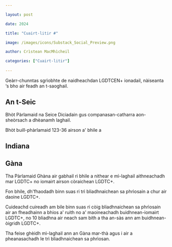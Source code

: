 ```yaml
---

layout: post

date: 2024

title: "Cuairt-litir #"

image: /images/icons/Substack_Social_Preview.png

author: Crìstean MacMhìcheil

categories: ["Cuairt-litir"]
  
---
```


Geàrr-chunntas sgrìobhte de naidheachdan LGDTCEN+ ionadail, nàiseanta ‘s bho air feadh an t-saoghail.

## An t-Seic

Bhòt Pàrlamaid na Seice Diciadain gus companasan-catharra aon-sheòrsach a dhèanamh laghail.

Bhòt buill-phàrlamaid 123-36 airson a' bhile a 

## Indiana

## Gàna

Tha Pàrlamaid Ghàna air gabhail ri bhile a nithear e mì-laghail aithneachadh mar LGDTC+ no iomairt airson còraichean LGDTC+.

Fon bhile, dh'fhaodadh binn suas ri trì bliadhnaichean sa phrìosain a chur air daoine LGDTC+.

Cuideachd cuireadh am bile binn suas ri còig bliadhnaichean sa phrìosain air an fheadhainn a bhios a' ruith no a' maoineachadh buidhnean-iomairt LGDTC+, no 10 bliadhna air neach sam bith a tha an-sàs ann am buidhnean-òigridh LGDTC+.

Tha feise ghèidh mì-laghail ann an Gàna mar-thà agus i air a pheanasachadh le trì bliadhnaichean sa phrìosan.